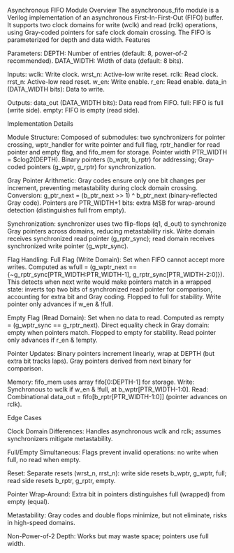 Asynchronous FIFO Module
Overview
The asynchronous_fifo module is a Verilog implementation of an asynchronous First-In-First-Out (FIFO) buffer. It supports two clock domains for write (wclk) and read (rclk) operations, using Gray-coded pointers for safe clock domain crossing. The FIFO is parameterized for depth and data width.
Features

Parameters:
DEPTH: Number of entries (default: 8, power-of-2 recommended).
DATA_WIDTH: Width of data (default: 8 bits).


Inputs:
wclk: Write clock.
wrst_n: Active-low write reset.
rclk: Read clock.
rrst_n: Active-low read reset.
w_en: Write enable.
r_en: Read enable.
data_in (DATA_WIDTH bits): Data to write.


Outputs:
data_out (DATA_WIDTH bits): Data read from FIFO.
full: FIFO is full (write side).
empty: FIFO is empty (read side).



Implementation Details

Module Structure:
Composed of submodules: two synchronizers for pointer crossing, wptr_handler for write pointer and full flag, rptr_handler for read pointer and empty flag, and fifo_mem for storage.
Pointer width PTR_WIDTH = $clog2(DEPTH).
Binary pointers (b_wptr, b_rptr) for addressing; Gray-coded pointers (g_wptr, g_rptr) for synchronization.


Gray Pointer Arithmetic:
Gray codes ensure only one bit changes per increment, preventing metastability during clock domain crossing.
Conversion: g_ptr_next = (b_ptr_next >> 1) ^ b_ptr_next (binary-reflected Gray code).
Pointers are PTR_WIDTH+1 bits: extra MSB for wrap-around detection (distinguishes full from empty).


Synchronization:
synchronizer uses two flip-flops (q1, d_out) to synchronize Gray pointers across domains, reducing metastability risk.
Write domain receives synchronized read pointer (g_rptr_sync); read domain receives synchronized write pointer (g_wptr_sync).


Flag Handling:
Full Flag (Write Domain): Set when FIFO cannot accept more writes.
Computed as wfull = (g_wptr_next == {~g_rptr_sync[PTR_WIDTH:PTR_WIDTH-1], g_rptr_sync[PTR_WIDTH-2:0]}).
This detects when next write would make pointers match in a wrapped state: inverts top two bits of synchronized read pointer for comparison, accounting for extra bit and Gray coding.
Flopped to full for stability.
Write pointer only advances if w_en & !full.


Empty Flag (Read Domain): Set when no data to read.
Computed as rempty = (g_wptr_sync == g_rptr_next).
Direct equality check in Gray domain: empty when pointers match.
Flopped to empty for stability.
Read pointer only advances if r_en & !empty.




Pointer Updates:
Binary pointers increment linearly, wrap at DEPTH (but extra bit tracks laps).
Gray pointers derived from next binary for comparison.


Memory:
fifo_mem uses array fifo[0:DEPTH-1] for storage.
Write: Synchronous to wclk if w_en & !full, at b_wptr[PTR_WIDTH-1:0].
Read: Combinational data_out = fifo[b_rptr[PTR_WIDTH-1:0]] (pointer advances on rclk).



Edge Cases

Clock Domain Differences:
Handles asynchronous wclk and rclk; assumes synchronizers mitigate metastability.


Full/Empty Simultaneous:
Flags prevent invalid operations: no write when full, no read when empty.


Reset:
Separate resets (wrst_n, rrst_n): write side resets b_wptr, g_wptr, full; read side resets b_rptr, g_rptr, empty.


Pointer Wrap-Around:
Extra bit in pointers distinguishes full (wrapped) from empty (equal).


Metastability:
Gray codes and double flops minimize, but not eliminate, risks in high-speed domains.


Non-Power-of-2 Depth:
Works but may waste space; pointers use full width.
